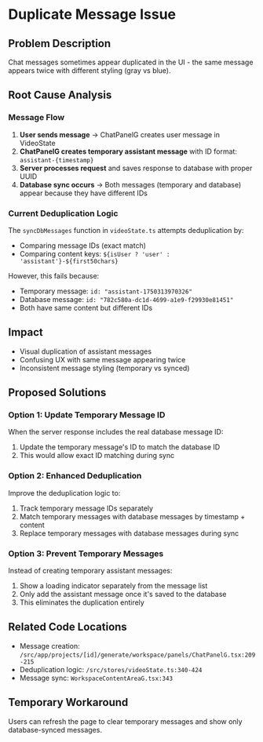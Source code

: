 # Duplicate Message Issue

## Problem Description
Chat messages sometimes appear duplicated in the UI - the same message appears twice with different styling (gray vs blue).

## Root Cause Analysis

### Message Flow
1. **User sends message** → ChatPanelG creates user message in VideoState
2. **ChatPanelG creates temporary assistant message** with ID format: `assistant-{timestamp}`
3. **Server processes request** and saves response to database with proper UUID
4. **Database sync occurs** → Both messages (temporary and database) appear because they have different IDs

### Current Deduplication Logic
The `syncDbMessages` function in `videoState.ts` attempts deduplication by:
- Comparing message IDs (exact match)
- Comparing content keys: `${isUser ? 'user' : 'assistant'}-${first50chars}`

However, this fails because:
- Temporary message: `id: "assistant-1750313970326"`
- Database message: `id: "782c580a-dc1d-4699-a1e9-f29930e81451"`
- Both have same content but different IDs

## Impact
- Visual duplication of assistant messages
- Confusing UX with same message appearing twice
- Inconsistent message styling (temporary vs synced)

## Proposed Solutions

### Option 1: Update Temporary Message ID
When the server response includes the real database message ID:
1. Update the temporary message's ID to match the database ID
2. This would allow exact ID matching during sync

### Option 2: Enhanced Deduplication
Improve the deduplication logic to:
1. Track temporary message IDs separately
2. Match temporary messages with database messages by timestamp + content
3. Replace temporary messages with database messages during sync

### Option 3: Prevent Temporary Messages
Instead of creating temporary assistant messages:
1. Show a loading indicator separately from the message list
2. Only add the assistant message once it's saved to the database
3. This eliminates the duplication entirely

## Related Code Locations
- Message creation: `/src/app/projects/[id]/generate/workspace/panels/ChatPanelG.tsx:209-215`
- Deduplication logic: `/src/stores/videoState.ts:340-424`
- Message sync: `WorkspaceContentAreaG.tsx:343`

## Temporary Workaround
Users can refresh the page to clear temporary messages and show only database-synced messages.